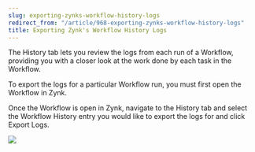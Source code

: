 ```yaml
---
slug: exporting-zynks-workflow-history-logs
redirect_from: "/article/968-exporting-zynks-workflow-history-logs"
title: Exporting Zynk's Workflow History Logs
---
```

The History tab lets you review the logs from each run of a Workflow, providing you with a closer look at the work done by each task in the Workflow.

To export the logs for a particular Workflow run, you must first open the Workflow in Zynk.

Once the Workflow is open in Zynk, navigate to the History tab and select the Workflow History entry you would like to export the logs for and click Export Logs.

![](https://s3.amazonaws.com/helpscout.net/docs/assets/565effd4c697915b26a5c620/images/58a1c25b2c7d3a576d352254/file-267Kev2VZR.png)